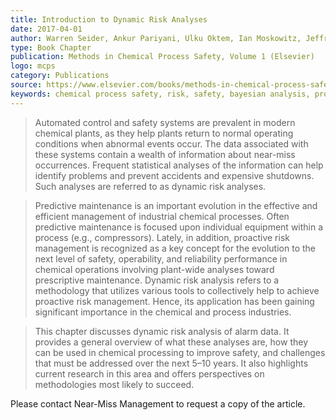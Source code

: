 ```yaml
---
title: Introduction to Dynamic Risk Analyses
date: 2017-04-01
author: Warren Seider, Ankur Pariyani, Ulku Oktem, Ian Moskowitz, Jeffrey Arbogast, and Masoud Soroush
type: Book Chapter
publication: Methods in Chemical Process Safety, Volume 1 (Elsevier)
logo: mcps
category: Publications
source: https://www.elsevier.com/books/methods-in-chemical-process-safety/unknown/978-0-12-811547-3
keywords: chemical process safety, risk, safety, bayesian analysis, process dynamics, alarms, data compaction, steam-methane reforming
---
```


> Automated control and safety systems are prevalent in modern chemical plants, as they help plants return to normal operating conditions when abnormal events occur.  The data associated with these systems contain a wealth of information about near-miss occurrences.  Frequent statistical analyses of the information can help identify problems and prevent accidents and expensive shutdowns.  Such analyses are referred to as dynamic risk analyses.

> Predictive maintenance is an important evolution in the effective and efficient management of industrial chemical processes.  Often predictive maintenance is focused upon individual equipment within a process (e.g., compressors).  Lately, in addition, proactive risk management is recognized as a key concept for the evolution to the next level of safety, operability, and reliability performance in chemical operations involving plant-wide analyses toward prescriptive maintenance.  Dynamic risk analysis refers to a methodology that utilizes various tools to collectively help to achieve proactive risk management.  Hence, its application has been gaining significant importance in the chemical and process industries. 

> This chapter discusses dynamic risk analysis of alarm data.  It provides a general overview of what these analyses are, how they can be used in chemical processing to improve safety, and challenges that must be addressed over the next 5–10 years.  It also highlights current research in this area and offers perspectives on methodologies most likely to succeed.

Please contact Near-Miss Management to request a copy of the article.
